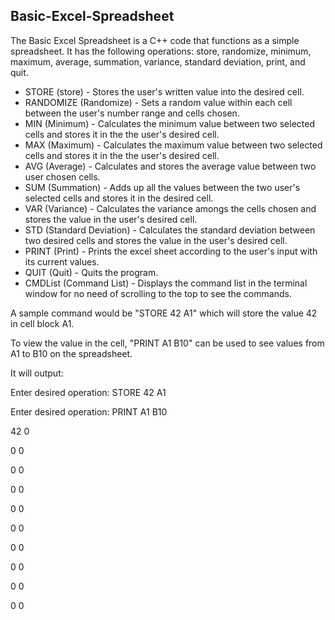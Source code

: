 ## Basic-Excel-Spreadsheet
The Basic Excel Spreadsheet is a C++ code that functions as a simple spreadsheet. It has the following operations: store, randomize, minimum, maximum, average, summation, variance, standard deviation, print, and quit. 
* STORE (store) - Stores the user's written value into the desired cell.
* RANDOMIZE (Randomize) - Sets a random value within each cell between the user's number range and cells chosen. 
* MIN (Minimum) - Calculates the minimum value between two selected cells and stores it in the the user's desired cell.
* MAX (Maximum) - Calculates the maximum value between two selected cells and stores it in the the user's desired cell. 
* AVG (Average) - Calculates and stores the average value between two user chosen cells.
* SUM (Summation) - Adds up all the values between the two user's selected cells and stores it in the desired cell.
* VAR (Variance) - Calculates the variance amongs the cells chosen and stores the value in the user's desired cell. 
* STD (Standard Deviation) - Calculates the standard deviation between two desired cells and stores the value in the user's desired cell. 
* PRINT (Print) - Prints the excel sheet according to the user's input with its current values.
* QUIT (Quit) - Quits the program. 
* CMDList (Command List) - Displays the command list in the terminal window for no need of scrolling to the top to see the commands. 


A sample command would be "STORE 42 A1" which will store the value 42 in cell block A1. 

To view the value in the cell, "PRINT A1 B10" can be used to see values from A1 to B10 on the spreadsheet. 

  It will output:
  
  Enter desired operation: STORE 42 A1
  
  Enter desired operation: PRINT A1 B10
  
  42      0
  
  0       0
  
  0       0
  
  0       0
  
  0       0
  
  0       0
  
  0       0
  
  0       0
  
  0       0
  
  0       0
  
